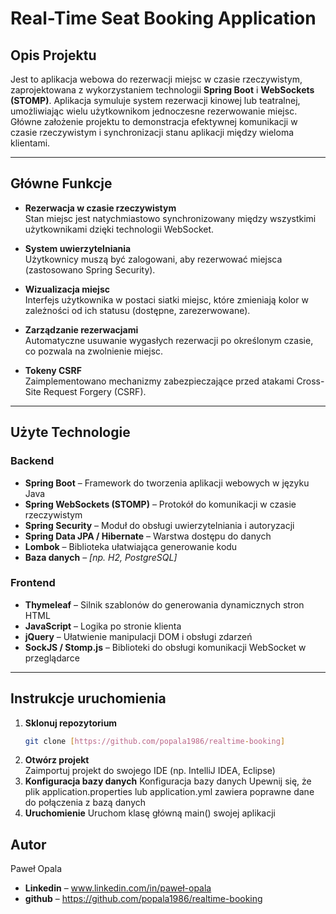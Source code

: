 # **Real-Time Seat Booking Application**

## **Opis Projektu**

Jest to aplikacja webowa do rezerwacji miejsc w czasie rzeczywistym, zaprojektowana z wykorzystaniem technologii **Spring Boot** i **WebSockets (STOMP)**. Aplikacja symuluje system rezerwacji kinowej lub teatralnej, umożliwiając wielu użytkownikom jednoczesne rezerwowanie miejsc. Główne założenie projektu to demonstracja efektywnej komunikacji w czasie rzeczywistym i synchronizacji stanu aplikacji między wieloma klientami.

---

## **Główne Funkcje**

- **Rezerwacja w czasie rzeczywistym**  
  Stan miejsc jest natychmiastowo synchronizowany między wszystkimi użytkownikami dzięki technologii WebSocket.

- **System uwierzytelniania**  
  Użytkownicy muszą być zalogowani, aby rezerwować miejsca (zastosowano Spring Security).

- **Wizualizacja miejsc**  
  Interfejs użytkownika w postaci siatki miejsc, które zmieniają kolor w zależności od ich statusu (dostępne, zarezerwowane).

- **Zarządzanie rezerwacjami**  
  Automatyczne usuwanie wygasłych rezerwacji po określonym czasie, co pozwala na zwolnienie miejsc.

- **Tokeny CSRF**  
  Zaimplementowano mechanizmy zabezpieczające przed atakami Cross-Site Request Forgery (CSRF).

---

## **Użyte Technologie**

### Backend

- **Spring Boot** – Framework do tworzenia aplikacji webowych w języku Java  
- **Spring WebSockets (STOMP)** – Protokół do komunikacji w czasie rzeczywistym  
- **Spring Security** – Moduł do obsługi uwierzytelniania i autoryzacji  
- **Spring Data JPA / Hibernate** – Warstwa dostępu do danych  
- **Lombok** – Biblioteka ułatwiająca generowanie kodu  
- **Baza danych** – _[np. H2, PostgreSQL]_  

### Frontend

- **Thymeleaf** – Silnik szablonów do generowania dynamicznych stron HTML  
- **JavaScript** – Logika po stronie klienta  
- **jQuery** – Ułatwienie manipulacji DOM i obsługi zdarzeń  
- **SockJS / Stomp.js** – Biblioteki do obsługi komunikacji WebSocket w przeglądarce  

---

## **Instrukcje uruchomienia**

1. **Sklonuj repozytorium**  
   ```bash
   git clone [https://github.com/popala1986/realtime-booking]
2. **Otwórz projekt**    
    Zaimportuj projekt do swojego IDE (np. IntelliJ IDEA, Eclipse)
3. **Konfiguracja bazy danych** 
    Konfiguracja bazy danych Upewnij się, że plik application.properties lub application.yml zawiera poprawne dane do połączenia z bazą danych
4. **Uruchomienie** 
    Uruchom klasę główną main() swojej aplikacji

## **Autor**
Paweł Opala
- **Linkedin** – www.linkedin.com/in/paweł-opala
- **github** – https://github.com/popala1986/realtime-booking

